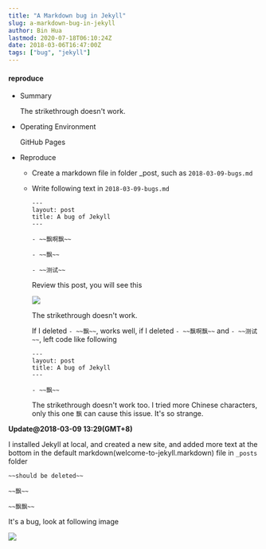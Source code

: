 ```yaml
---
title: "A Markdown bug in Jekyll"
slug: a-markdown-bug-in-jekyll
author: Bin Hua
lastmod: 2020-07-18T06:10:24Z
date: 2018-03-06T16:47:00Z
tags: ["bug", "jekyll"]
---
```


#### reproduce

- Summary

    The strikethrough doesn't work.

- Operating Environment

    GitHub Pages
    
- Reproduce

    - Create a markdown file in folder \_post, such as `2018-03-09-bugs.md`
    
    - Write following text in `2018-03-09-bugs.md` 
    
        ```
        ---
        layout: post
        title: A bug of Jekyll
        ---
        
        - ~~飘啊飘~~
        
        - ~~飘~~
        
        - ~~测试~~
        ```
        

        Review this post, you will see this
        
        ![](/imgs/markdown-error-in-jekyll-01.png)

        The strikethrough doesn't work.

        If I deleted `- ~~飘~~`, works well, if I deleted `- ~~飘啊飘~~` and `- ~~测试~~`, left code like following
        
        ```
        ---
        layout: post
        title: A bug of Jekyll
        ---
        
        - ~~飘~~
        ```

        The strikethrough doesn't work too. I tried more Chinese characters, only this one `飘` can cause this issue. It's so strange.

**Update@2018-03-09 13:29(GMT+8)**

I installed Jekyll at local, and created a new site, and added more text at the bottom in the default markdown(welcome-to-jekyll.markdown) file in `_posts` folder

```
~~should be deleted~~

~~飘~~

~~飘飘~~
```

It's a bug, look at following image

![](/imgs/markdown-error-in-jekyll-02.png)